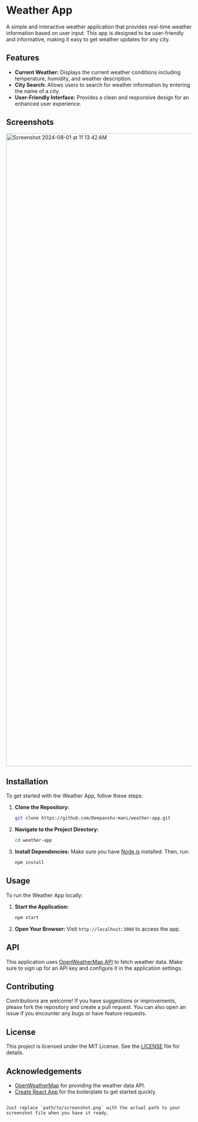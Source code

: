 # Weather App

A simple and interactive weather application that provides real-time weather information based on user input. This app is designed to be user-friendly and informative, making it easy to get weather updates for any city.

## Features

- **Current Weather:** Displays the current weather conditions including temperature, humidity, and weather description.
- **City Search:** Allows users to search for weather information by entering the name of a city.
- **User-Friendly Interface:** Provides a clean and responsive design for an enhanced user experience.

## Screenshots

<img width="1710" alt="Screenshot 2024-08-01 at 11 13 42 AM" src="https://github.com/user-attachments/assets/1a6d04cf-a265-4140-b9ed-ef1a0f5405c9">



## Installation

To get started with the Weather App, follow these steps:

1. **Clone the Repository:**
   ```bash
   git clone https://github.com/Deepanshu-mani/weather-app.git
   ```

2. **Navigate to the Project Directory:**
   ```bash
   cd weather-app
   ```

3. **Install Dependencies:**
   Make sure you have [Node.js](https://nodejs.org/) installed. Then, run:
   ```bash
   npm install
   ```

## Usage

To run the Weather App locally:

1. **Start the Application:**
   ```bash
   npm start
   ```

2. **Open Your Browser:**
   Visit `http://localhost:3000` to access the app.

## API

This application uses [OpenWeatherMap API](https://openweathermap.org/api) to fetch weather data. Make sure to sign up for an API key and configure it in the application settings.

## Contributing

Contributions are welcome! If you have suggestions or improvements, please fork the repository and create a pull request. You can also open an issue if you encounter any bugs or have feature requests.

## License

This project is licensed under the MIT License. See the [LICENSE](LICENSE) file for details.


## Acknowledgements

- [OpenWeatherMap](https://openweathermap.org/) for providing the weather data API.
- [Create React App](https://create-react-app.dev/) for the boilerplate to get started quickly.
```

Just replace `path/to/screenshot.png` with the actual path to your screenshot file when you have it ready.
